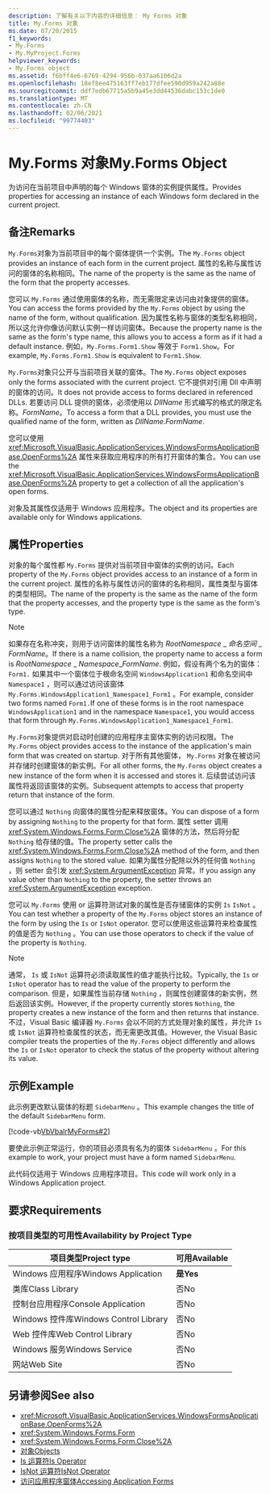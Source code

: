```yaml
---
description: 了解有关以下内容的详细信息： My Forms 对象
title: My.Forms 对象
ms.date: 07/20/2015
f1_keywords:
- My.Forms
- My.MyProject.Forms
helpviewer_keywords:
- My.Forms object
ms.assetid: f6bff4e6-6769-4294-956b-037aa6106d2a
ms.openlocfilehash: 18ef8ee475163ff7eb177dfee590d959a242a88e
ms.sourcegitcommit: ddf7edb67715a5b9a45e3dd44536dabc153c1de0
ms.translationtype: MT
ms.contentlocale: zh-CN
ms.lasthandoff: 02/06/2021
ms.locfileid: "99774403"
---
```

# <a name="myforms-object"></a><span data-ttu-id="76c8b-103">My.Forms 对象</span><span class="sxs-lookup"><span data-stu-id="76c8b-103">My.Forms Object</span></span>

<span data-ttu-id="76c8b-104">为访问在当前项目中声明的每个 Windows 窗体的实例提供属性。</span><span class="sxs-lookup"><span data-stu-id="76c8b-104">Provides properties for accessing an instance of each Windows form declared in the current project.</span></span>

## <a name="remarks"></a><span data-ttu-id="76c8b-105">备注</span><span class="sxs-lookup"><span data-stu-id="76c8b-105">Remarks</span></span>

<span data-ttu-id="76c8b-106">`My.Forms`对象为当前项目中的每个窗体提供一个实例。</span><span class="sxs-lookup"><span data-stu-id="76c8b-106">The `My.Forms` object provides an instance of each form in the current project.</span></span> <span data-ttu-id="76c8b-107">属性的名称与属性访问的窗体的名称相同。</span><span class="sxs-lookup"><span data-stu-id="76c8b-107">The name of the property is the same as the name of the form that the property accesses.</span></span>

<span data-ttu-id="76c8b-108">您可以 `My.Forms` 通过使用窗体的名称，而无需限定来访问由对象提供的窗体。</span><span class="sxs-lookup"><span data-stu-id="76c8b-108">You can access the forms provided by the `My.Forms` object by using the name of the form, without qualification.</span></span> <span data-ttu-id="76c8b-109">因为属性名称与窗体的类型名称相同，所以这允许你像访问默认实例一样访问窗体。</span><span class="sxs-lookup"><span data-stu-id="76c8b-109">Because the property name is the same as the form's type name, this allows you to access a form as if it had a default instance.</span></span> <span data-ttu-id="76c8b-110">例如，`My.Forms.Form1.Show` 等效于 `Form1.Show`。</span><span class="sxs-lookup"><span data-stu-id="76c8b-110">For example, `My.Forms.Form1.Show` is equivalent to `Form1.Show`.</span></span>

<span data-ttu-id="76c8b-111">`My.Forms`对象只公开与当前项目关联的窗体。</span><span class="sxs-lookup"><span data-stu-id="76c8b-111">The `My.Forms` object exposes only the forms associated with the current project.</span></span> <span data-ttu-id="76c8b-112">它不提供对引用 Dll 中声明的窗体的访问。</span><span class="sxs-lookup"><span data-stu-id="76c8b-112">It does not provide access to forms declared in referenced DLLs.</span></span> <span data-ttu-id="76c8b-113">若要访问 DLL 提供的窗体，必须使用以 *DllName* 形式编写的格式的限定名称。*FormName*。</span><span class="sxs-lookup"><span data-stu-id="76c8b-113">To access a form that a DLL provides, you must use the qualified name of the form, written as *DllName*.*FormName*.</span></span>

<span data-ttu-id="76c8b-114">您可以使用 <xref:Microsoft.VisualBasic.ApplicationServices.WindowsFormsApplicationBase.OpenForms%2A> 属性来获取应用程序的所有打开窗体的集合。</span><span class="sxs-lookup"><span data-stu-id="76c8b-114">You can use the <xref:Microsoft.VisualBasic.ApplicationServices.WindowsFormsApplicationBase.OpenForms%2A> property to get a collection of all the application's open forms.</span></span>

<span data-ttu-id="76c8b-115">对象及其属性仅适用于 Windows 应用程序。</span><span class="sxs-lookup"><span data-stu-id="76c8b-115">The object and its properties are available only for Windows applications.</span></span>

## <a name="properties"></a><span data-ttu-id="76c8b-116">属性</span><span class="sxs-lookup"><span data-stu-id="76c8b-116">Properties</span></span>

<span data-ttu-id="76c8b-117">对象的每个属性都 `My.Forms` 提供对当前项目中窗体的实例的访问。</span><span class="sxs-lookup"><span data-stu-id="76c8b-117">Each property of the `My.Forms` object provides access to an instance of a form in the current project.</span></span> <span data-ttu-id="76c8b-118">属性的名称与属性访问的窗体的名称相同，属性类型与窗体的类型相同。</span><span class="sxs-lookup"><span data-stu-id="76c8b-118">The name of the property is the same as the name of the form that the property accesses, and the property type is the same as the form's type.</span></span>

> [!NOTE]
> <span data-ttu-id="76c8b-119">如果存在名称冲突，则用于访问窗体的属性名称为 *RootNamespace* _ *命名空间* \_ *FormName*。</span><span class="sxs-lookup"><span data-stu-id="76c8b-119">If there is a name collision, the property name to access a form is *RootNamespace* _ *Namespace*\_*FormName*.</span></span> <span data-ttu-id="76c8b-120">例如，假设有两个名为的窗体： `Form1.` 如果其中一个窗体位于根命名空间 `WindowsApplication1` 和命名空间中 `Namespace1` ，则可以通过访问该窗体 `My.Forms.WindowsApplication1_Namespace1_Form1` 。</span><span class="sxs-lookup"><span data-stu-id="76c8b-120">For example, consider two forms named `Form1.`If one of these forms is in the root namespace `WindowsApplication1` and in the namespace `Namespace1`, you would access that form through `My.Forms.WindowsApplication1_Namespace1_Form1`.</span></span>

<span data-ttu-id="76c8b-121">`My.Forms`对象提供对启动时创建的应用程序主窗体实例的访问权限。</span><span class="sxs-lookup"><span data-stu-id="76c8b-121">The `My.Forms` object provides access to the instance of the application's main form that was created on startup.</span></span> <span data-ttu-id="76c8b-122">对于所有其他窗体， `My.Forms` 对象在被访问并存储时创建窗体的新实例。</span><span class="sxs-lookup"><span data-stu-id="76c8b-122">For all other forms, the `My.Forms` object creates a new instance of the form when it is accessed and stores it.</span></span> <span data-ttu-id="76c8b-123">后续尝试访问该属性将返回该窗体的实例。</span><span class="sxs-lookup"><span data-stu-id="76c8b-123">Subsequent attempts to access that property return that instance of the form.</span></span>

<span data-ttu-id="76c8b-124">您可以通过 `Nothing` 向窗体的属性分配来释放窗体。</span><span class="sxs-lookup"><span data-stu-id="76c8b-124">You can dispose of a form by assigning `Nothing` to the property for that form.</span></span> <span data-ttu-id="76c8b-125">属性 setter 调用 <xref:System.Windows.Forms.Form.Close%2A> 窗体的方法，然后将分配 `Nothing` 给存储的值。</span><span class="sxs-lookup"><span data-stu-id="76c8b-125">The property setter calls the <xref:System.Windows.Forms.Form.Close%2A> method of the form, and then assigns `Nothing` to the stored value.</span></span> <span data-ttu-id="76c8b-126">如果为属性分配除以外的任何值 `Nothing` ，则 setter 会引发 <xref:System.ArgumentException> 异常。</span><span class="sxs-lookup"><span data-stu-id="76c8b-126">If you assign any value other than `Nothing` to the property, the setter throws an <xref:System.ArgumentException> exception.</span></span>

<span data-ttu-id="76c8b-127">您可以 `My.Forms` 使用 or 运算符测试对象的属性是否存储窗体的实例 `Is` `IsNot` 。</span><span class="sxs-lookup"><span data-stu-id="76c8b-127">You can test whether a property of the `My.Forms` object stores an instance of the form by using the `Is` or `IsNot` operator.</span></span> <span data-ttu-id="76c8b-128">您可以使用这些运算符来检查属性的值是否为 `Nothing` 。</span><span class="sxs-lookup"><span data-stu-id="76c8b-128">You can use those operators to check if the value of the property is `Nothing`.</span></span>

> [!NOTE]
> <span data-ttu-id="76c8b-129">通常， `Is` 或 `IsNot` 运算符必须读取属性的值才能执行比较。</span><span class="sxs-lookup"><span data-stu-id="76c8b-129">Typically, the `Is` or `IsNot` operator has to read the value of the property to perform the comparison.</span></span> <span data-ttu-id="76c8b-130">但是，如果属性当前存储 `Nothing` ，则属性创建窗体的新实例，然后返回该实例。</span><span class="sxs-lookup"><span data-stu-id="76c8b-130">However, if the property currently stores `Nothing`, the property creates a new instance of the form and then returns that instance.</span></span> <span data-ttu-id="76c8b-131">不过，Visual Basic 编译器 `My.Forms` 会以不同的方式处理对象的属性，并允许 `Is` 或 `IsNot` 运算符检查属性的状态，而无需更改其值。</span><span class="sxs-lookup"><span data-stu-id="76c8b-131">However, the Visual Basic compiler treats the properties of the `My.Forms` object differently and allows the `Is` or `IsNot` operator to check the status of the property without altering its value.</span></span>

## <a name="example"></a><span data-ttu-id="76c8b-132">示例</span><span class="sxs-lookup"><span data-stu-id="76c8b-132">Example</span></span>

<span data-ttu-id="76c8b-133">此示例更改默认窗体的标题 `SidebarMenu` 。</span><span class="sxs-lookup"><span data-stu-id="76c8b-133">This example changes the title of the default `SidebarMenu` form.</span></span>

[!code-vb[VbVbalrMyForms#2](~/samples/snippets/visualbasic/VS_Snippets_VBCSharp/VbVbalrMyForms/VB/Class1.vb#2)]

<span data-ttu-id="76c8b-134">要使此示例正常运行，你的项目必须具有名为的窗体 `SidebarMenu` 。</span><span class="sxs-lookup"><span data-stu-id="76c8b-134">For this example to work, your project must have a form named `SidebarMenu`.</span></span>

<span data-ttu-id="76c8b-135">此代码仅适用于 Windows 应用程序项目。</span><span class="sxs-lookup"><span data-stu-id="76c8b-135">This code will work only in a Windows Application project.</span></span>

## <a name="requirements"></a><span data-ttu-id="76c8b-136">要求</span><span class="sxs-lookup"><span data-stu-id="76c8b-136">Requirements</span></span>

### <a name="availability-by-project-type"></a><span data-ttu-id="76c8b-137">按项目类型的可用性</span><span class="sxs-lookup"><span data-stu-id="76c8b-137">Availability by Project Type</span></span>

|<span data-ttu-id="76c8b-138">项目类型</span><span class="sxs-lookup"><span data-stu-id="76c8b-138">Project type</span></span>|<span data-ttu-id="76c8b-139">可用</span><span class="sxs-lookup"><span data-stu-id="76c8b-139">Available</span></span>|
|---|---|
|<span data-ttu-id="76c8b-140">Windows 应用程序</span><span class="sxs-lookup"><span data-stu-id="76c8b-140">Windows Application</span></span>|<span data-ttu-id="76c8b-141">**是**</span><span class="sxs-lookup"><span data-stu-id="76c8b-141">**Yes**</span></span>|
|<span data-ttu-id="76c8b-142">类库</span><span class="sxs-lookup"><span data-stu-id="76c8b-142">Class Library</span></span>|<span data-ttu-id="76c8b-143">否</span><span class="sxs-lookup"><span data-stu-id="76c8b-143">No</span></span>|
|<span data-ttu-id="76c8b-144">控制台应用程序</span><span class="sxs-lookup"><span data-stu-id="76c8b-144">Console Application</span></span>|<span data-ttu-id="76c8b-145">否</span><span class="sxs-lookup"><span data-stu-id="76c8b-145">No</span></span>|
|<span data-ttu-id="76c8b-146">Windows 控件库</span><span class="sxs-lookup"><span data-stu-id="76c8b-146">Windows Control Library</span></span>|<span data-ttu-id="76c8b-147">否</span><span class="sxs-lookup"><span data-stu-id="76c8b-147">No</span></span>|
|<span data-ttu-id="76c8b-148">Web 控件库</span><span class="sxs-lookup"><span data-stu-id="76c8b-148">Web Control Library</span></span>|<span data-ttu-id="76c8b-149">否</span><span class="sxs-lookup"><span data-stu-id="76c8b-149">No</span></span>|
|<span data-ttu-id="76c8b-150">Windows 服务</span><span class="sxs-lookup"><span data-stu-id="76c8b-150">Windows Service</span></span>|<span data-ttu-id="76c8b-151">否</span><span class="sxs-lookup"><span data-stu-id="76c8b-151">No</span></span>|
|<span data-ttu-id="76c8b-152">网站</span><span class="sxs-lookup"><span data-stu-id="76c8b-152">Web Site</span></span>|<span data-ttu-id="76c8b-153">否</span><span class="sxs-lookup"><span data-stu-id="76c8b-153">No</span></span>|

## <a name="see-also"></a><span data-ttu-id="76c8b-154">另请参阅</span><span class="sxs-lookup"><span data-stu-id="76c8b-154">See also</span></span>

- <xref:Microsoft.VisualBasic.ApplicationServices.WindowsFormsApplicationBase.OpenForms%2A>
- <xref:System.Windows.Forms.Form>
- <xref:System.Windows.Forms.Form.Close%2A>
- [<span data-ttu-id="76c8b-155">对象</span><span class="sxs-lookup"><span data-stu-id="76c8b-155">Objects</span></span>](index.md)
- [<span data-ttu-id="76c8b-156">Is 运算符</span><span class="sxs-lookup"><span data-stu-id="76c8b-156">Is Operator</span></span>](../operators/is-operator.md)
- [<span data-ttu-id="76c8b-157">IsNot 运算符</span><span class="sxs-lookup"><span data-stu-id="76c8b-157">IsNot Operator</span></span>](../operators/isnot-operator.md)
- [<span data-ttu-id="76c8b-158">访问应用程序窗体</span><span class="sxs-lookup"><span data-stu-id="76c8b-158">Accessing Application Forms</span></span>](../../developing-apps/programming/accessing-application-forms.md)
